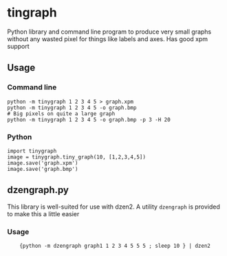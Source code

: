 # tingraph

Python library and command line program to produce very small graphs
without any wasted pixel for things like labels and axes. Has
good xpm support

## Usage

### Command line
    python -m tinygraph 1 2 3 4 5 > graph.xpm
    python -m tinygraph 1 2 3 4 5 -o graph.bmp
    # Big pixels on quite a large graph
    python -m tinygraph 1 2 3 4 5 -o graph.bmp -p 3 -H 20

### Python
    import tinygraph
    image = tinygraph.tiny_graph(10, [1,2,3,4,5])
    image.save('graph.xpm')
    image.save('graph.bmp')

## dzengraph.py

This library is well-suited for use with dzen2. 
A utility `dzengraph` is provided to make this
a little easier

### Usage

        {python -m dzengraph graph1 1 2 3 4 5 5 5 ; sleep 10 } | dzen2
